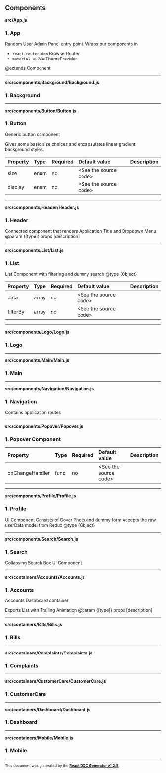 Components
----------

**src/App.js**

### 1. App

Random User Admin Panel entry point.
Wraps our components in
- `react-router-dom` BrowserRouter
- `material-ui` MuiThemeProvider

@extends Component   




-----
**src/components/Background/Background.js**

### 1. Background




-----
**src/components/Button/Button.js**

### 1. Button

Generic button component

Gives some basic size choices and encapsulates linear gradient background styles.   




Property | Type | Required | Default value | Description
:--- | :--- | :--- | :--- | :---
size|enum|no|&lt;See the source code&gt;|
display|enum|no|&lt;See the source code&gt;|
-----
**src/components/Header/Header.js**

### 1. Header

Connected component that renders Application Title and Dropdown Menu
@param {[type]} props [description]   




-----
**src/components/List/List.js**

### 1. List

List Component with filtering and dummy search
@type {Object}   




Property | Type | Required | Default value | Description
:--- | :--- | :--- | :--- | :---
data|array|no|&lt;See the source code&gt;|
filterBy|array|no|&lt;See the source code&gt;|
-----
**src/components/Logo/Logo.js**

### 1. Logo




-----
**src/components/Main/Main.js**

### 1. Main




-----
**src/components/Navigation/Navigation.js**

### 1. Navigation

Contains application routes   




-----
**src/components/Popover/Popover.js**

### 1. Popover Component




Property | Type | Required | Default value | Description
:--- | :--- | :--- | :--- | :---
onChangeHandler|func|no|&lt;See the source code&gt;|
-----
**src/components/Profile/Profile.js**

### 1. Profile

UI Component
Consists of Cover Photo and dummy form
Accepts the raw userData model from Redux
@type {Object}   




-----
**src/components/Search/Search.js**

### 1. Search

Collapsing Search Box UI Component   




-----
**src/containers/Accounts/Accounts.js**

### 1. Accounts

Accounts Dashboard container

Exports List with Trailing Animation
@param {[type]} props [description]   




-----
**src/containers/Bills/Bills.js**

### 1. Bills




-----
**src/containers/Complaints/Complaints.js**

### 1. Complaints




-----
**src/containers/CustomerCare/CustomerCare.js**

### 1. CustomerCare




-----
**src/containers/Dashboard/Dashboard.js**

### 1. Dashboard




-----
**src/containers/Mobile/Mobile.js**

### 1. Mobile




-----

<sub>This document was generated by the <a href="https://github.com/marborkowski/react-doc-generator" target="_blank">**React DOC Generator v1.2.5**</a>.</sub>
